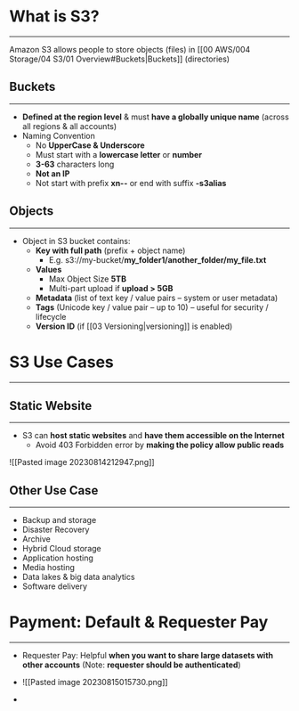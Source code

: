 # What is S3?
---

Amazon S3 allows people to store objects (files) in [[00 AWS/004 Storage/04 S3/01 Overview#Buckets|Buckets]] (directories)

## Buckets
---

* **Defined at the region level** & must **have a globally unique name** (across all regions & all accounts)
* Naming Convention
	* No **UpperCase & Underscore**
	* Must start with a **lowercase letter** or **number**
	* **3-63** characters long
	* **Not an IP**
	* Not start with prefix **xn--** or end with suffix **-s3alias**

## Objects
---

* Object in S3 bucket contains:
	* **Key with full path** (prefix + object name) 
		* E.g. s3://my-bucket/**my_folder1/another_folder/my_file.txt**
	* **Values**
		* Max Object Size **5TB**
		* Multi-part upload if **upload > 5GB**
	* **Metadata** (list of text key / value pairs – system or user metadata)
	* **Tags** (Unicode key / value pair – up to 10) – useful for security / lifecycle
	* **Version ID** (if [[03 Versioning|versioning]] is enabled)

# S3 Use Cases
---

## Static Website
---
* S3 can **host static websites** and **have them accessible on the Internet**
	* Avoid 403 Forbidden error by **making the policy allow public reads**

![[Pasted image 20230814212947.png]]

## Other Use Case
---

* Backup and storage 
* Disaster Recovery 
* Archive 
* Hybrid Cloud storage 
* Application hosting 
* Media hosting 
* Data lakes & big data analytics 
* Software delivery 

# Payment: Default & Requester Pay
---

* Requester Pay: Helpful **when you want to share large datasets with other accounts** (Note: **requester should be authenticated**)

* ![[Pasted image 20230815015730.png]]
* 